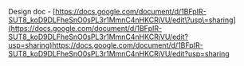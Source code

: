 Design doc - [https://docs.google.com/document/d/1BFpIR-SUT8_koD9DLFheSnO0sPL3r1MmnC4nHKCRjVU/edit\?usp\=sharing](https://docs.google.com/document/d/1BFpIR-SUT8_koD9DLFheSnO0sPL3r1MmnC4nHKCRjVU/edit?usp=sharing)https://docs.google.com/document/d/1BFpIR-SUT8_koD9DLFheSnO0sPL3r1MmnC4nHKCRjVU/edit?usp=sharing

